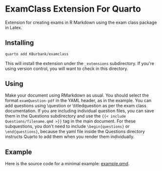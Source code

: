 # ExamClass Extension For Quarto

Extension for creating exams in R Markdown using the exam class package in Latex.

## Installing


```bash
quarto add KBurbank/examclass
```

This will install the extension under the `_extensions` subdirectory.
If you're using version control, you will want to check in this directory.

## Using

Make your document using RMarkdown as usual. You should select the format `examQuestion-pdf` in the YAML header, as in the example. You can add questions using \question or \titledquestion as per the exam class documentation. If you are including individual question files, you can save them in the Questions subdirectory and use the `{{< include Questions/filename.qmd >}}` tag in the main document. For these subquestions, you don't need to include `\begin{questions}` or `\end{questions}`, because the yaml file inside the Questions directory instructs Quarto to add them when you render them individually. 

## Example

Here is the source code for a minimal example: [example.qmd](example.qmd).

